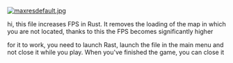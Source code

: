 [![maxresdefault.jpg](https://i.postimg.cc/JnF3KpGN/maxresdefault.jpg)](https://postimg.cc/ygFS8Xhx)

hi, this file increases FPS in Rust.
It removes the loading of the map in which you are not located, thanks to this the FPS becomes significantly higher

for it to work, you need to launch Rast, launch the file in the main menu and not close it while you play. When you've finished the game, you can close it
